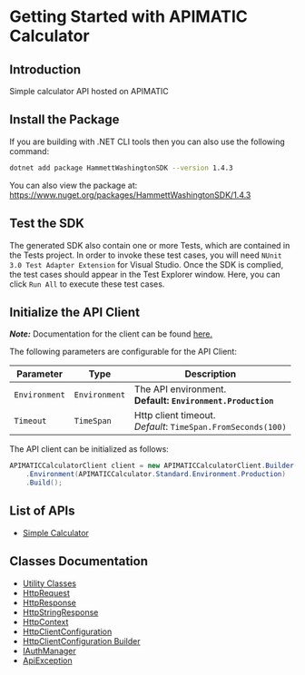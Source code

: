 
# Getting Started with APIMATIC Calculator

## Introduction

Simple calculator API hosted on APIMATIC

## Install the Package

If you are building with .NET CLI tools then you can also use the following command:

```bash
dotnet add package HammettWashingtonSDK --version 1.4.3
```

You can also view the package at:
https://www.nuget.org/packages/HammettWashingtonSDK/1.4.3

## Test the SDK

The generated SDK also contain one or more Tests, which are contained in the Tests project. In order to invoke these test cases, you will need `NUnit 3.0 Test Adapter Extension` for Visual Studio. Once the SDK is complied, the test cases should appear in the Test Explorer window. Here, you can click `Run All` to execute these test cases.

## Initialize the API Client

**_Note:_** Documentation for the client can be found [here.](https://www.github.com/ZahraN444/hammett-washington-dotnet-sdk/tree/1.4.3/doc/client.md)

The following parameters are configurable for the API Client:

| Parameter | Type | Description |
|  --- | --- | --- |
| `Environment` | `Environment` | The API environment. <br> **Default: `Environment.Production`** |
| `Timeout` | `TimeSpan` | Http client timeout.<br>*Default*: `TimeSpan.FromSeconds(100)` |

The API client can be initialized as follows:

```csharp
APIMATICCalculatorClient client = new APIMATICCalculatorClient.Builder()
    .Environment(APIMATICCalculator.Standard.Environment.Production)
    .Build();
```

## List of APIs

* [Simple Calculator](https://www.github.com/ZahraN444/hammett-washington-dotnet-sdk/tree/1.4.3/doc/controllers/simple-calculator.md)

## Classes Documentation

* [Utility Classes](https://www.github.com/ZahraN444/hammett-washington-dotnet-sdk/tree/1.4.3/doc/utility-classes.md)
* [HttpRequest](https://www.github.com/ZahraN444/hammett-washington-dotnet-sdk/tree/1.4.3/doc/http-request.md)
* [HttpResponse](https://www.github.com/ZahraN444/hammett-washington-dotnet-sdk/tree/1.4.3/doc/http-response.md)
* [HttpStringResponse](https://www.github.com/ZahraN444/hammett-washington-dotnet-sdk/tree/1.4.3/doc/http-string-response.md)
* [HttpContext](https://www.github.com/ZahraN444/hammett-washington-dotnet-sdk/tree/1.4.3/doc/http-context.md)
* [HttpClientConfiguration](https://www.github.com/ZahraN444/hammett-washington-dotnet-sdk/tree/1.4.3/doc/http-client-configuration.md)
* [HttpClientConfiguration Builder](https://www.github.com/ZahraN444/hammett-washington-dotnet-sdk/tree/1.4.3/doc/http-client-configuration-builder.md)
* [IAuthManager](https://www.github.com/ZahraN444/hammett-washington-dotnet-sdk/tree/1.4.3/doc/i-auth-manager.md)
* [ApiException](https://www.github.com/ZahraN444/hammett-washington-dotnet-sdk/tree/1.4.3/doc/api-exception.md)

